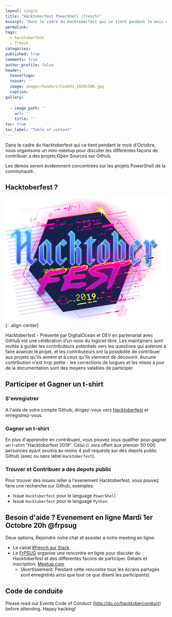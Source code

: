 ```yaml
---
layout: single
title: "Hacktoberfest PowerShell (french)"
excerpt: "Dans le cadre du Hacktoberfest qui ce tient pendant le mois d'Octobre, nous organisons un mini-meetup pour discuter des différentes façons de contribuer a des projets Open Sources sur Github."
permalink:
tags: 
  - hacktoberfest
  - french
categories:
published: true
comments: true
author_profile: false
header:
  teaserlogo:
  teaser: ''
  image: images/headers/Code01_1920x500.jpg
  caption:
gallery:

  - image_path: ''
    url: ''
    title: ''
toc: true
toc_label: "Table of content"
---
```


Dans le cadre du Hacktoberfest qui ce tient pendant le mois d'Octobre, nous organisons un mini-meetup pour discuter les différentes façons de contribuer a des projets Open Sources sur Github.

Les démos seront évidemment concentrées sur les projets PowerShell de la communauté.

## Hacktoberfest ?

![image-center](/images/2019/2019-09-29-hacktoberfest_powershell/hacktoberfest2019medium.png){: .align-center}

Hacktoberfest - Présenté par DigitalOcean et DEV en partenariat avec GitHub est une célébration d’un mois du logiciel libre. Les maintainers sont invités à guider les contributeurs potentiels vers les questions qui aideront à faire avancer le projet, et les contributeurs ont la possibilité de contribuer aux projets qu'ils aiment et à ceux qu'ils viennent de découvrir. Aucune contribution n'est trop petite - les corrections de bogues et les mises à jour de la documentation sont des moyens valables de participer.

## Participer et Gagner un t-shirt

### S'enregistrer 

A l'aide de votre compte Github, dirigez-vous vers [Hacktoberfest](https://hacktoberfest.digitalocean.com/) et enregistrez-vous.

### Gagner un t-shirt

En plus d'apprendre en contribuant, vous pouvez vous qualifier pour gagner un t-shirt "Hacktoberfest 2019". Celui ci sera offert aux premier 50 000 personnes ayant soumis au moins 4 pull requests sur des depots public Github (avec ou sans label `Hacktoberfest`).

### Trouver et Contribuer a des depots public

Pour trouver des issues relier a l'evenement Hacktoberfest, vous pouvez faire une recherche sur Github, exemples:

* Issue `Hacktoberfest` pour le language `PowerShell` [](https://github.com/search?l=Powershell&q=label%3Ahacktoberfest&type=Issues)
* Issue `Hacktoberfest` pour le language `Python`: [](https://github.com/search?l=Python&q=label%3Ahacktoberfest&type=Issues)

## Besoin d'aide ? Evenement en ligne Mardi 1er Octobre 20h @frpsug

Deux options, Rejoindre notre chat et assister a notre meeting en ligne:

* Le canal [#french sur Slack](https://frpsug.com/slack/)
* Le [FrPSUG](https://frpsug.com) organise une rencontre en ligne pour discuter du Hacktoberfest et des differentes facons de participer. Details et inscription: [Meetup.com](https://www.meetup.com/FrenchPSUG/events/263263437/)
  * (Avertissement: Pendant cette rencontre tous les écrans partagés sont enregistrés ainsi que tout ce que disent les participants)

## Code de conduite

Please read our Events Code of Conduct (http://do.co/hacktoberconduct) before attending. Happy hacking!